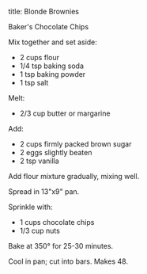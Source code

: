 title: Blonde Brownies

Baker's Chocolate Chips

Mix together and set aside: 

* 2 cups flour
* 1/4 tsp baking soda
* 1 tsp baking powder
* 1 tsp salt

Melt:

* 2/3 cup butter or margarine

Add:

* 2 cups firmly packed brown sugar
* 2 eggs slightly beaten
* 2 tsp vanilla

Add flour mixture gradually, mixing well.

Spread in 13"x9" pan.

Sprinkle with:

* 1 cups chocolate chips
* 1/3 cup nuts

Bake at 350° for 25-30 minutes.

Cool in pan; cut into bars.  Makes 48.
